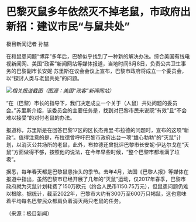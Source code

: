 

# 巴黎灭鼠多年依然灭不掉老鼠，市政府出新招：建议市民“与鼠共处”

极目新闻记者 孙喆

在和鼠患问题“博弈”多年后，巴黎似乎找到了一种新的解决办法。综合美国有线电视新闻网、美国“政客”新闻网站等媒体报道，当地时间6月8日，负责公共卫生事务的巴黎副市长安妮·苏里斯在议会会议上宣布，巴黎市政府将成立一个委员会，以“探讨人类与老鼠共处”的问题。

![](https://inews.gtimg.com/om_bt/OfFqp_hvIVZaNVXz7xA5b3VGPbHJ0hzPdB3A0bV1m7D9UAA/1000)_相关报道截图（图源：美国“政客”新闻网站）_

“在（巴黎）市长的指导下，我们决定成立一个关于（人鼠）共处问题的委员会。”苏里斯介绍，该委员会的主要任务是，找到对巴黎市民来说既“有效”且“不会难以接受”的对付老鼠的办法。

报道称，苏里斯是在回答巴黎17区的区长杰弗里·布拉德的问题时，宣布的这项“新政”。值得注意的是，布拉德曾呼吁巴黎市政府出台一项“雄心勃勃”的“灭鼠”计划，以消灭公共场所的老鼠，此外，布拉德还曾批评巴黎市长安妮·伊达尔戈在“灭鼠”方面做得不够，按照他的说法，在今年早些时候，“整个巴黎市都堆满了垃圾”。

据悉，每年春天都是巴黎鼠患抬头的季节。去年4月，法国《巴黎人报》等媒体在报道中指出，虽然巴黎市已经开展了几年的“灭鼠”运动，仅2017年春季，巴黎市政府就为灭鼠计划耗费了150万欧元（约合人民币1150.75万元），但鼠患问题仍难以根除。据统计，截至2022年，巴黎市大约有300万至600万只褐鼠，这也意味着平均每名巴黎民众都肩负着消灭两只老鼠的任务。

（来源：极目新闻）


